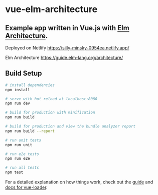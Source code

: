 # vue-elm-architecture

## Example app written in Vue.js with [Elm Architecture](https://guide.elm-lang.org/architecture/).

Deployed on Netlify https://silly-minsky-0954ea.netlify.app/

Elm Architecture https://guide.elm-lang.org/architecture/

> 

## Build Setup

``` bash
# install dependencies
npm install

# serve with hot reload at localhost:8080
npm run dev

# build for production with minification
npm run build

# build for production and view the bundle analyzer report
npm run build --report

# run unit tests
npm run unit

# run e2e tests
npm run e2e

# run all tests
npm test
```

For a detailed explanation on how things work, check out the [guide](http://vuejs-templates.github.io/webpack/) and [docs for vue-loader](http://vuejs.github.io/vue-loader).
